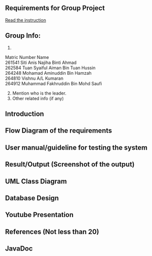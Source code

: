 ## Requirements for Group Project
[Read the instruction](https://github.com/STIW3054-A202/Assignments_and_Project/blob/main/GroupProject.md)

## Group Info:
1. 

Matric Number	Name	
261541	Siti Anis Najiha Binti Ahmad	
262584	Tuan Syaiful Aiman Bin Tuan Hussin	
264248	Mohamad Aminuddin Bin Hamzah	
264810	Vishnu A/L Kumaran	
264912	Muhammad Fakhruddin Bin Mohd Saufi	

2. Mention who is the leader.
3. Other related info (if any)

## Introduction
## Flow Diagram of the requirements
## User manual/guideline for testing the system
## Result/Output (Screenshot of the output)
## UML Class Diagram
## Database Design
## Youtube Presentation
## References (Not less than 20)
## JavaDoc
